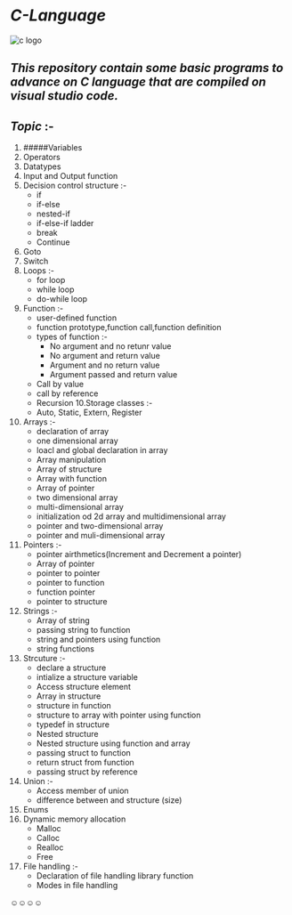 # **_C-Language_**
![c logo](https://user-images.githubusercontent.com/71514413/109388496-79453500-792d-11eb-9f11-4aa184f2dcf3.jpg)
## *This repository contain some basic programs to advance on C language that are compiled on visual studio code.*

## *Topic* :-
1. #####Variables
2. Operators
3. Datatypes
4. Input and Output function
5. Decision control structure :-
   * if
   * if-else
   * nested-if 
   * if-else-if ladder
   * break 
   * Continue
6. Goto
7. Switch
8. Loops :-
   * for loop
   * while loop 
   * do-while loop
9. Function :-
   * user-defined function
   * function prototype,function call,function definition
   * types of function :-
      * No argument and no retunr value
      * No argument and return value
      * Argument and no return value
      * Argument passed and return value
   * Call by value
   * call by reference 
   * Recursion
10.Storage classes :-
   * Auto, Static, Extern, Register
11. Arrays :-
    * declaration of array
    * one dimensional array
    * loacl and global declaration in array
    * Array manipulation
    * Array of structure
    * Array with function
    * Array of pointer
    * two dimensional array
    * multi-dimensional array
    * initialization od 2d array and multidimensional array
    * pointer and two-dimensional array
    * pointer and muli-dimensional array
12. Pointers :-
    * pointer airthmetics(Increment and Decrement a pointer)
    * Array of pointer
    * pointer to pointer
    * pointer to function
    * function pointer
    * pointer to structure
13. Strings :-
    * Array of string
    * passing string to function
    * string and pointers using function
    * string functions
14. Strcuture :-
    * declare a structure
    * intialize a structure variable
    * Access structure element
    * Array in structure
    * structure in function
    * structure to array with pointer using function 
    * typedef in structure
    * Nested structure
    * Nested structure using function and array
    * passing struct to function
    * return struct from function
    * passing struct by reference 
15. Union :-
    * Access member of union
    * difference between and structure (size)
16. Enums
17. Dynamic memory allocation
    * Malloc
    * Calloc
    * Realloc 
    * Free
18. File handling :-
    * Declaration of file handling library function
    * Modes in file handling
   
:relaxed::relaxed::relaxed::relaxed: 